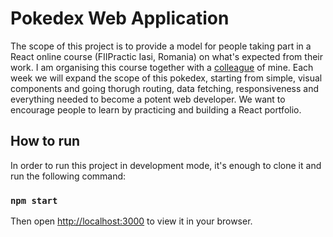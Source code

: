 # Pokedex Web Application

The scope of this project is to provide a model for people taking part in a React online course (FIIPractic Iasi, Romania) on what's expected from their work. I am organising this course together with a [colleague](https://github.com/stefanT9) of mine. Each week we will expand the scope of this pokedex, starting from simple, visual components and going thorugh routing, data fetching, responsiveness and everything needed to become a potent web developer. We want to encourage people to learn by practicing and building a React portfolio.

## How to run

In order to run this project in development mode, it's enough to clone it and run the following command:

### `npm start`

Then open [http://localhost:3000](http://localhost:3000) to view it in your browser.
